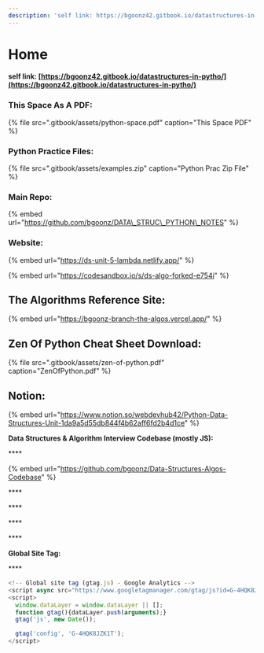 ```yaml
---
description: 'self link: https://bgoonz42.gitbook.io/datastructures-in-pytho/'
---
```


# Home

#### self link: [https://bgoonz42.gitbook.io/datastructures-in-pytho/](https://bgoonz42.gitbook.io/datastructures-in-pytho/)

### This Space As A PDF:

{% file src=".gitbook/assets/python-space.pdf" caption="This Space PDF" %}

### Python Practice Files:

{% file src=".gitbook/assets/examples.zip" caption="Python Prac Zip File" %}

### Main Repo:

{% embed url="https://github.com/bgoonz/DATA\_STRUC\_PYTHON\_NOTES" %}

### Website:

{% embed url="https://ds-unit-5-lambda.netlify.app/" %}



{% embed url="https://codesandbox.io/s/ds-algo-forked-e754i" %}



## The Algorithms Reference Site:

{% embed url="https://bgoonz-branch-the-algos.vercel.app/" %}



## Zen Of Python Cheat Sheet Download:

{% file src=".gitbook/assets/zen-of-python.pdf" caption="ZenOfPython.pdf" %}

## Notion:

{% embed url="https://www.notion.so/webdevhub42/Python-Data-Structures-Unit-1da9a5d55db844f4b62aff6fd2b4d1ce" %}



**Data Structures & Algorithm Interview Codebase \(mostly JS\):**

\*\*\*\*

{% embed url="https://github.com/bgoonz/Data-Structures-Algos-Codebase" %}

\*\*\*\*

\*\*\*\*

\*\*\*\*

\*\*\*\*

**Global Site Tag:**

\*\*\*\*

```javascript
<!-- Global site tag (gtag.js) - Google Analytics -->
<script async src="https://www.googletagmanager.com/gtag/js?id=G-4HQK8JZK1T"></script>
<script>
  window.dataLayer = window.dataLayer || [];
  function gtag(){dataLayer.push(arguments);}
  gtag('js', new Date());

  gtag('config', 'G-4HQK8JZK1T');
</script>
```


